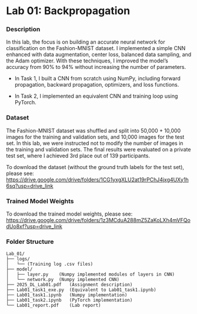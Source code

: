 # Lab 01: Backpropagation
### **Description**
In this lab, the focus is on building an accurate neural network for classification on the Fashion-MNIST dataset. I implemented a simple CNN enhanced with data augmentation, center loss, balanced data sampling, and the Adam optimizer. With these techniques, I improved the model’s accuracy from 90% to 94% without increasing the number of parameters.

- In Task 1, I built a CNN from scratch using NumPy, including forward propagation, backward propagation, optimizers, and loss functions.

- In Task 2, I implemented an equivalent CNN and training loop using PyTorch.

### **Dataset**
The Fashion-MNIST dataset was shuffled and split into 50,000 + 10,000 images for the training and validation sets, and 10,000 images for the test set. In this lab, we were instructed not to modify the number of images in the training and validation sets. The final results were evaluated on a private test set, where I achieved 3rd place out of 139 participants.

To download the dataset (without the ground truth labels for the test set), please see:</br>
https://drive.google.com/drive/folders/1CG1yxgXLU2at19rPChJ4jxg4UXy1h6sq?usp=drive_link

### **Trained Model Weights**
To download the trained model weights, please see:</br>
https://drive.google.com/drive/folders/1z3MCduA288mZ5ZaKoLXh4mVFQodUo8xf?usp=drive_link

### **Folder Structure**
```
Lab_01/
├── logs/
│   └── (Training log .csv files)
├── model/
│   ├── layer.py    (Numpy implemented modules of layers in CNN)
│   └── network.py  (Numpy implemented CNN)
├── 2025_DL_Lab01.pdf   (Assignment description)
├── Lab01_task1_exe.py  (Equivalent to Lab01_task1.ipynb)
├── Lab01_task1.ipynb   (Numpy implementation)
├── Lab01_task2.ipynb   (PyTorch implementation)
└── Lab01_report.pdf    (Lab report)
```

